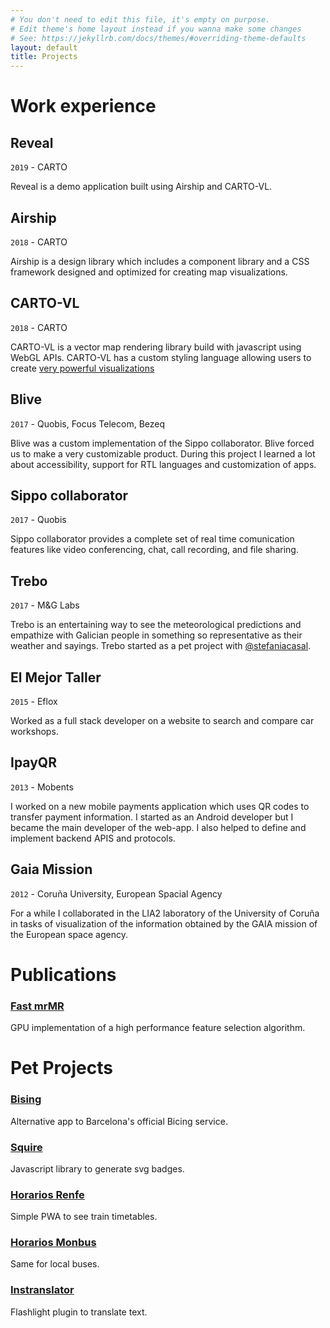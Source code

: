 ```yaml
---
# You don't need to edit this file, it's empty on purpose.
# Edit theme's home layout instead if you wanna make some changes
# See: https://jekyllrb.com/docs/themes/#overriding-theme-defaults
layout: default
title: Projects
---
```

# Work experience

## Reveal
`2019` - CARTO


<amp-img class="xl" src="/static/reveal.png" 
  layout="responsive"
  width="3360"
  height="1824"
  alt="Captura de pantalla de Reveal">
</amp-img>

Reveal is a demo application built using Airship and CARTO-VL.

## Airship
`2018` - CARTO


<amp-img class="xl" src="/static/airship.jpg" 
  layout="responsive"
  width="1280"
  height="720"
  alt="Imagen promocional de Sippo Collaborator">
</amp-img>

Airship is a design library which includes a component library and a CSS framework designed and optimized for creating map visualizations.



## CARTO-VL
`2018` - CARTO


<amp-img class="xl" src="/static/cartovl.png" 
  layout="responsive"
  width="2610"
  height="1370"
  alt="Imagen promocional de Sippo Collaborator">
</amp-img>

CARTO-VL is a vector map rendering library build with javascript using WebGL APIs. CARTO-VL has a custom styling language allowing users to create [very powerful visualizations](https://cartodb.github.io/carto-vl/examples/editor/index.html#eyJhIjoid3dpIiwiYiI6IiIsImMiOiJjYXJ0b3ZsIiwiZCI6Imh0dHBzOi8ve3VzZXJ9LmNhcnRvLmNvbSIsImUiOiJ3aWR0aDogIHpvb20oKSAqIChhbmltYXRpb24oJGRheSwgMTQwLCBmYWRlKDAuMDUsIDAuMikpICsgMC41KVxuY29sb3I6ICByYW1wKGxpbmVhcihjbHVzdGVyQXZnKCR0ZW1wKSwgMCwzMCksIHRlYWxyb3NlKVxuc3Ryb2tlV2lkdGg6IDBcbmZpbHRlcjogYW5pbWF0aW9uKCRkYXksIDE0MCwgZmFkZSgwLjA1LCAwLjIpKSArIDAuMDVcbiIsImYiOnsibG5nIjoyNC43MzU1Njg1MjA0MDI5MiwibGF0IjoxOS4xNjM0NzA5Nzg3NTQ5NDR9LCJnIjowLjg0Mzg2NjQzOTIzMTI4NCwiaCI6IkRhcmtNYXR0ZXIiLCJpIjoiZGF0YXNldCJ9)

## Blive
`2017` - Quobis, Focus Telecom, Bezeq


<amp-img class="xl" src="/static/blive.png" 
  layout="responsive"
  width="1402"
  height="932"
  alt="Imagen promocional de Sippo Collaborator">
</amp-img>

Blive was a custom implementation of the Sippo collaborator. Blive forced us to make a very customizable product. During this project I learned a lot about accessibility, support for RTL languages and customization of apps.

## Sippo collaborator
`2017` - Quobis


<amp-img class="xl" src="https://www.quobis.com/wp-content/uploads/2018/02/Responsive-showcase-presentation4.png" 
  layout="responsive"
  width="1400"
  height="800"
  alt="Imagen promocional de Sippo Collaborator">
</amp-img>

Sippo collaborator provides a complete set of real time comunication features like video conferencing, chat, call recording, and file sharing.

## Trebo
`2017` - M&G Labs


<amp-img class="xl" src="http://www.stefaniacasal.com/assets/projects/trebo/1.png" 
  layout="responsive"
  width="4836"
  height="2720"
  alt="Imagen promocional de Trebo">
</amp-img>


Trebo is an entertaining way to see the meteorological predictions and empathize with Galician people in something so representative as their weather and sayings. Trebo started as a pet project with [@stefaniacasal](http://www.stefaniacasal.com).

## El Mejor Taller
`2015` - Eflox


<amp-img class="xl" src="/static/emt.png" 
  layout="responsive"
  width="1680"
  height="960"
  alt="Captura de pantalla de la web de el mejor taller">
</amp-img>


Worked as a full stack developer on a website to search and compare car workshops.

## IpayQR
`2013` - Mobents


<amp-img class="xl" src="/static/ipay.png" 
  layout="responsive"
  width="1440"
  height="1024"
  alt="Imagen promocional de ipayQR">
</amp-img>

I worked on a new mobile payments application which uses QR codes to transfer payment information. I started as an Android developer but I became the main developer of the web-app. I also helped to define and implement backend APIS and protocols.

## Gaia Mission
`2012` - Coruña University, European Spacial Agency


<amp-img class="xl" src="https://www.cosmos.esa.int/documents/29201/29227/Gaia_crop.jpg/888b7123-3d1d-4f44-96ab-9ada17d9a063?t=1378475992238" 
  layout="responsive"
  width="768"
  height="469"
  alt="Imagen promocional de ipayQR">
</amp-img>

For a while I collaborated in the LIA2 laboratory of the University of Coruña in tasks of visualization of the information obtained by the GAIA mission of the European space agency.


# Publications 
### [Fast mrMR](http://onlinelibrary.wiley.com/doi/10.1002/int.21833/full)
GPU implementation of a high performance feature selection algorithm.

# Pet Projects
### [Bising](https://github.com/IagoLast/Bising)
Alternative app to Barcelona's official Bicing service.

### [Squire](https://iagolast.github.io/squire-core/)
Javascript library to generate svg badges.

### [Horarios Renfe](https://iagolast.github.io/renfehorarios)
Simple PWA to see train timetables.

### [Horarios Monbus](https://iagolast.github.io/monbus)
Same for local buses.

### [Instranslator](https://flashlight.nateparrott.com/plugin/Instranslator)
Flashlight plugin to translate text. 